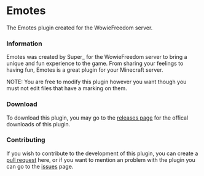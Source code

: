 # Emotes #
The Emotes plugin created for the WowieFreedom server.

### Information ###
Emotes was created by Super_ for the WowieFreedom server to bring a unique and fun experience to the game. From sharing your feelings to having fun, Emotes is a great plugin for your Minecraft server.

NOTE: You are free to modify this plugin however you want though you must not edit files that have a marking on them.

### Download ###
To download this plugin, you may go to the [releases page](https://github.com/SuperSteelYT/Emotes/releases) for the offical downloads of this plugin.

### Contributing ###
If you wish to contribute to the development of this plugin, you can create a [pull request](https://github.com/SuperSteelYT/Emotes/pulls) here, or if you want to mention an problem with the plugin you can go to the [issues](https://github.com/SuperSteelYT/Emotes/issues) page.
